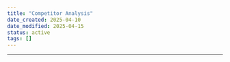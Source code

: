 ```yaml
---
title: "Competitor Analysis"
date_created: 2025-04-10
date_modified: 2025-04-15
status: active
tags: []
---
```


---


